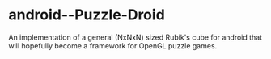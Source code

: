android--Puzzle-Droid
=====================

An implementation of a general (NxNxN) sized Rubik's cube for android that will hopefully become a framework for OpenGL puzzle games.